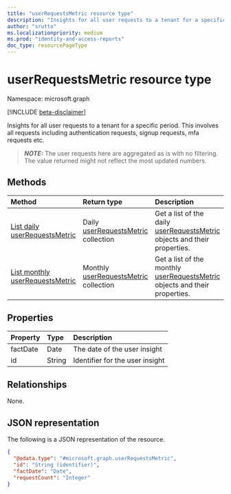 ```yaml
---
title: "userRequestsMetric resource type"
description: "Insights for all user requests to a tenant for a specific period"
author: "srutto"
ms.localizationpriority: medium
ms.prod: "identity-and-access-reports"
doc_type: resourcePageType
---
```


# userRequestsMetric resource type

Namespace: microsoft.graph

[!INCLUDE [beta-disclaimer](../../includes/beta-disclaimer.md)]

Insights for all user requests to a tenant for a specific period. This involves all requests including authentication requests, signup requests, mfa requests etc.

> **_NOTE:_**
> The user requests here are aggregated as is with no filtering. The value returned might not reflect the most updated numbers.

## Methods
|Method|Return type|Description|
|:---|:---|:---|
|[List daily userRequestsMetric](../api/dailyuserinsightmetricsroot-list-requests.md)|Daily [userRequestsMetric](../resources/userrequestsmetric.md) collection|Get a list of the daily [userRequestsMetric](../resources/userrequestsmetric.md) objects and their properties.|
|[List monthly userRequestsMetric](../api/monthlyuserinsightmetricsroot-list-requests.md)| Monthly [userRequestsMetric](../resources/userrequestsmetric.md) collection|Get a list of the monthly [userRequestsMetric](../resources/userrequestsmetric.md) objects and their properties.|


## Properties
|Property|Type|Description|
|:---|:---|:---|
|factDate|Date|The date of the user insight|
|id|String|Identifier for the user insight|

## Relationships
None.

## JSON representation
The following is a JSON representation of the resource.
<!-- {
  "blockType": "resource",
  "keyProperty": "id",
  "@odata.type": "microsoft.graph.userRequestsMetric",
  "openType": false
}
-->
``` json
{
  "@odata.type": "#microsoft.graph.userRequestsMetric",
  "id": "String (identifier)",
  "factDate": "Date",
  "requestCount": "Integer"
}
```

